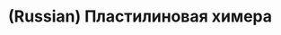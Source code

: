 ---
layout: default
category: mega
lang: en
title: (Russian) Пластилиновая химера
slug: beowulf-movie
tags: baka-baka cinema sux 
postid: 165
translated: no
---